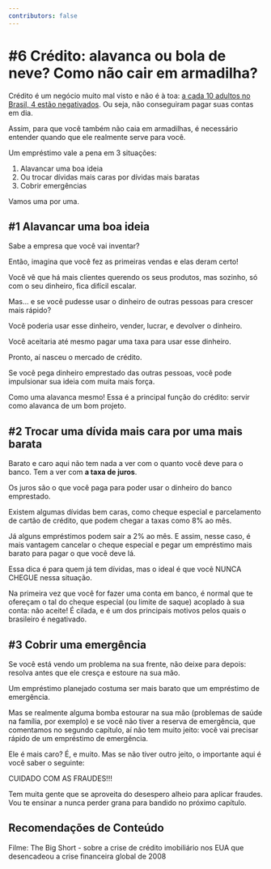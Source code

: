 ```yaml
---
contributors: false
---
```


# #6 Crédito: alavanca ou bola de neve? Como não cair em armadilha?

Crédito é um negócio muito mal visto e não é à toa: [a cada 10 adultos no Brasil, 4 estão negativados](https://economia.uol.com.br/noticias/redacao/2019/01/15/dividas-em-atraso-calote-spc-brasil-2018.htm). Ou seja, não conseguiram pagar suas contas em dia.

Assim, para que você também não caia em armadilhas, é necessário entender quando que ele realmente serve para você.

Um empréstimo vale a pena em 3 situações:

1. Alavancar uma boa ideia
2. Ou trocar dívidas mais caras por dívidas mais baratas
3. Cobrir emergências

Vamos uma por uma.

## #1 Alavancar uma boa ideia

Sabe a empresa que você vai inventar?

Então, imagina que você fez as primeiras vendas e elas deram certo!

Você vê que há mais clientes querendo os seus produtos, mas sozinho, só com o seu dinheiro, fica difícil escalar.

Mas… e se você pudesse usar o dinheiro de outras pessoas para crescer mais rápido?

Você poderia usar esse dinheiro, vender, lucrar, e devolver o dinheiro.

Você aceitaria até mesmo pagar uma taxa para usar esse dinheiro.

Pronto, aí nasceu o mercado de crédito.

Se você pega dinheiro emprestado das outras pessoas, você pode impulsionar sua ideia com muita mais força.

Como uma alavanca mesmo! Essa é a principal função do crédito: servir como alavanca de um bom projeto.

## #2 Trocar uma dívida mais cara por uma mais barata

Barato e caro aqui não tem nada a ver com o quanto você deve para o banco. Tem a ver com **a taxa de juros**.

Os juros são o que você paga para poder usar o dinheiro do banco emprestado.

Existem algumas dívidas bem caras, como cheque especial e parcelamento de cartão de crédito, que podem chegar a taxas como 8% ao mês.

Já alguns empréstimos podem sair a 2% ao mês. E assim, nesse caso, é mais vantagem cancelar o cheque especial e pegar um empréstimo mais barato para pagar o que você deve lá.

Essa dica é para quem já tem dívidas, mas o ideal é que você NUNCA CHEGUE nessa situação.

Na primeira vez que você for fazer uma conta em banco, é normal que te ofereçam o tal do cheque especial (ou limite de saque) acoplado à sua conta: não aceite! É cilada, e é um dos principais motivos pelos quais o brasileiro é negativado.

## #3 Cobrir uma emergência

Se você está vendo um problema na sua frente, não deixe para depois: resolva antes que ele cresça e estoure na sua mão.

Um empréstimo planejado costuma ser mais barato que um empréstimo de emergência.

Mas se realmente alguma bomba estourar na sua mão (problemas de saúde na família, por exemplo) e se você não tiver a reserva de emergência, que comentamos no segundo capítulo, aí não tem muito jeito: você vai precisar rápido de um empréstimo de emergência.

Ele é mais caro? É, e muito. Mas se não tiver outro jeito, o importante aqui é você saber o seguinte:

CUIDADO COM AS FRAUDES!!!

Tem muita gente que se aproveita do desespero alheio para aplicar fraudes. Vou te ensinar a nunca perder grana para bandido no próximo capítulo.

## Recomendações de Conteúdo

Filme: The Big Short - sobre a crise de crédito imobiliário nos EUA que desencadeou a crise financeira global de 2008